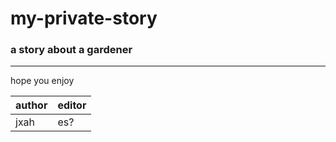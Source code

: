# my-private-story
### a story about a gardener
***************************************************************
hope you enjoy

|author|editor|
------|------
jxah|es?